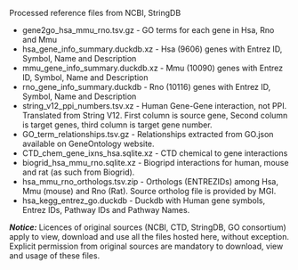 Processed reference files from NCBI, StringDB

- gene2go_hsa_mmu_rno.tsv.gz - GO terms for each gene in Hsa, Rno and Mmu
- hsa_gene_info_summary.duckdb.xz - Hsa (9606) genes with Entrez ID, Symbol, Name and Description
- mmu_gene_info_summary.duckdb.xz - Mmu (10090) genes with Entrez ID, Symbol, Name and Description
- rno_gene_info_summary.duckdb - Rno (10116) genes with Entrez ID, Symbol, Name and Description
- string_v12_ppi_numbers.tsv.xz - Human Gene-Gene interaction, not PPI. Translated from String V12. First column is source gene, Second column is target genes, third column is target gene number.
- GO_term_relationships.tsv.gz - Relationships extracted from GO.json available on GeneOntology website.
- CTD_chem_gene_ixns_hsa.sqlite.xz - CTD chemical to gene interactions
- biogrid_hsa_mmu_rno.sqlite.xz - Biogripd interactions for human, mouse and rat (as such from Biogrid).
- hsa_mmu_rno_orthologs.tsv.zip - Orthologs (ENTREZIDs) among Hsa, Mmu (mouse) and Rno (Rat). Source ortholog file is provided by MGI.
- hsa_kegg_entrez_go.duckdb - Duckdb with Human gene symbols, Entrez IDs, Pathway IDs and Pathway Names.

**_Notice:_**  Licences of original sources (NCBI, CTD, StringDB, GO consortium) apply to view, download and use all the files hosted here, without exception. Explicit permission from original sources are mandatory to download, view and usage of these files. 
